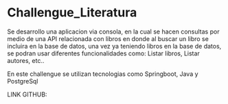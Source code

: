# Challengue_Literatura

Se desarrollo una aplicacion via consola, en la cual se hacen consultas por medio de una API relacionada con libros
en donde al buscar un libro se incluira en la base de datos, una vez ya teniendo libros en la base de datos, se podran usar 
diferentes funcionalidades como: Listar libros, Listar autores, etc..

En este challengue se utilizan tecnologias como Springboot, Java y PostgreSql 


LINK GITHUB: 
 